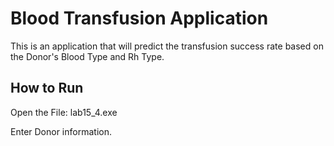 # Blood Transfusion Application

This is an application that will predict the transfusion success rate based on the Donor's Blood Type and Rh Type. 

## How to Run

Open the File: lab15_4.exe 

Enter Donor information. 
